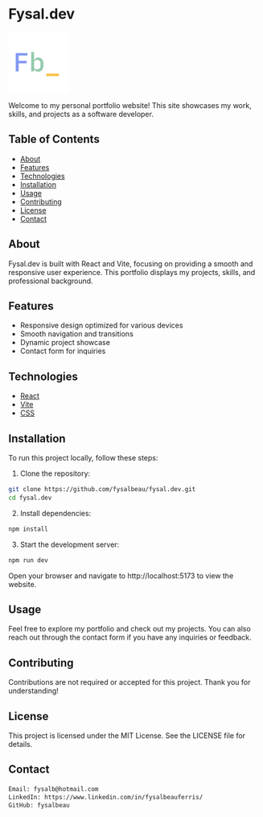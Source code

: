 # Fysal.dev

![logo](public/assets/icons/logo-default.svg)

Welcome to my personal portfolio website! This site showcases my work, skills, and projects as a software developer.

## Table of Contents

- [About](#about)
- [Features](#features)
- [Technologies](#technologies)
- [Installation](#installation)
- [Usage](#usage)
- [Contributing](#contributing)
- [License](#license)
- [Contact](#contact)

## About

Fysal.dev is built with React and Vite, focusing on providing a smooth and responsive user experience. This portfolio displays my projects, skills, and professional background.

## Features

- Responsive design optimized for various devices
- Smooth navigation and transitions
- Dynamic project showcase
- Contact form for inquiries

## Technologies

- [React](https://reactjs.org/)
- [Vite](https://vitejs.dev/)
- [CSS](https://www.w3.org/Style/CSS/)

## Installation

To run this project locally, follow these steps:

1. Clone the repository:

```bash
git clone https://github.com/fysalbeau/fysal.dev.git
cd fysal.dev
```

2. Install dependencies:

```bash
npm install
```

3. Start the development server:

```bash
npm run dev
```

Open your browser and navigate to http://localhost:5173 to view the website.

## Usage

Feel free to explore my portfolio and check out my projects. You can also reach out through the contact form if you have any inquiries or feedback.

## Contributing

Contributions are not required or accepted for this project. Thank you for understanding!


## License

This project is licensed under the MIT License. See the LICENSE file for details.

## Contact

    Email: fysalb@hotmail.com
    LinkedIn: https://www.linkedin.com/in/fysalbeauferris/
    GitHub: fysalbeau